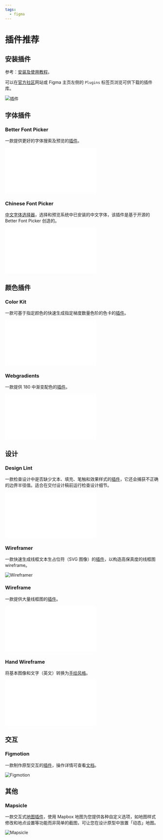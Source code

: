 ```yaml
---
tags:
  - figma
---
```


# 插件推荐

## 安装插件
参考：[安装及使用教程](https://www.bilibili.com/video/av68286883)。

可以在[官方社区](https://www.figma.com/community)网站或 Figma 主页左侧的 `Plugins` 标签页浏览可供下载的插件库。

![插件](./images/plugins.png)

## 字体插件

### Better Font Picker

一款提供更好的字体搜索及预览的[插件](https://www.figma.com/community/plugin/739922281164562258/Better-Font-Picker)。



<div class='video-wrapper'>
<iframe src="//player.bilibili.com/player.html?aid=68286883&bvid=BV1JJ41137SP&cid=118358592&page=1&high_quality=1&danmaku=0" scrolling="no" border="0" frameborder="no" framespacing="0" allowfullscreen="true"></iframe>
</div>

### Chinese Font Picker

[中文字体选择器](https://www.figma.com/community/plugin/851126455550003999/Chinese-Font-Picker)，选择和预览系统中已安装的中文字体，该插件是基于开源的 Better Font Picker 创造的。


<div class='video-wrapper'>
<iframe src="//player.bilibili.com/player.html?aid=94259627&bvid=BV1sE411p7br&cid=220855781&page=39&high_quality=1&danmaku=0" scrolling="no" border="0" frameborder="no" framespacing="0" allowfullscreen="true"></iframe>
</div>


## 颜色插件

### Color Kit

一款可基于指定颜色的快速生成指定梯度数量色阶的色卡的[插件](https://www.figma.com/community/plugin/797696673804519719/Color-Kit)。


<div class='video-wrapper'>
<iframe src="//player.bilibili.com/player.html?aid=94259627&bvid=BV1sE411p7br&cid=220855879&page=42&high_quality=1&danmaku=0" scrolling="no" border="0" frameborder="no" framespacing="0" allowfullscreen="true"></iframe>
</div>


### Webgradients

 一款提供 180 中渐变配色的[插件](https://www.figma.com/community/plugin/802147585857776440/Webgradients)。


<div class='video-wrapper'>
<iframe src="//player.bilibili.com/player.html?aid=94259627&bvid=BV1sE411p7br&cid=220855833&page=41&high_quality=1&danmaku=0" scrolling="no" border="0" frameborder="no" framespacing="0" allowfullscreen="true"></iframe>
</div>

## 设计

### Design Lint

一款检查设计中是否缺少文本、填充、笔触和效果样式的[插件](https://www.figma.com/community/plugin/801195587640428208/Design-Lint)，它还会捕获不正确的边界半径值。适合在交付设计稿前运行检查设计细节。


<div class='video-wrapper'>
<iframe src="//player.bilibili.com/player.html?aid=94259627&bvid=BV1sE411p7br&cid=220855809&page=40&high_quality=1&danmaku=0" scrolling="no" border="0" frameborder="no" framespacing="0" allowfullscreen="true"></iframe>
</div>


### Wireframer

一款快速生成线框文本生占位符（SVG 图像）的[插件](https://www.figma.com/community/plugin/787660853629435276/Wireframer)，以构造高保真度的线框图 wireframe。

![Wireframer](./images/Wireframer.png)

### Wireframe

一款提供大量线框图的[插件](https://www.figma.com/community/plugin/742764242781786818/Wireframe)。


<div class='video-wrapper'>
<iframe src="//player.bilibili.com/player.html?aid=94259627&bvid=BV1sE411p7br&cid=220855752&page=38&high_quality=1&danmaku=0" scrolling="no" border="0" frameborder="no" framespacing="0" allowfullscreen="true"></iframe>
</div>


### Hand Wireframe

将基本图像和文字（英文）转换为[手绘风格](https://www.figma.com/community/plugin/846345227416352754/Hand-Wireframe)。


<div class='video-wrapper'>
<iframe src="//player.bilibili.com/player.html?aid=94259627&bvid=BV1sE411p7br&cid=220855726&page=37&high_quality=1&danmaku=0" scrolling="no" border="0" frameborder="no" framespacing="0" allowfullscreen="true"></iframe>
</div>


## 交互

### Figmotion

一款制作原型交互的[插件](https://www.figma.com/community/plugin/733025261168520714/Figmotion)，操作详情可查看[文档](https://freighter.gitlab.io/figmotion/knowledgebase/)。

![Figmotion](./images/Figmotion.jpg)

## 其他

### Mapsicle

一款交互式[地图插件](https://www.figma.com/community/plugin/736458162635847353/Mapsicle)，使用 Mapbox 地图为您提供各种自定义选项，如地图样式修改和地点设置等功能而非简单的截图，可让您在设计原型中放置「动态」地图。

![Mapsicle](./images/Mapsicle.png)